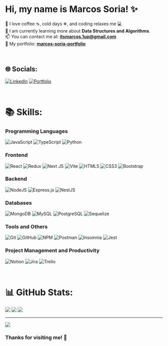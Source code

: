 # Hi, my name is Marcos Soria! ✨
💬 I love coffee ☕, cold days ❄, and coding relaxes me 💻  
🌱 I am currently learning more about **Data Structures and Algorithms**.  
📫 You can contact me at: **itsmarcos.1up@gmail.com**  
💼 My portfolio: [**marcos-soria-portfolio**](https://marcos-soria-portfolio.vercel.app/)

<br/>

## 🌐 Socials:
[![LinkedIn](https://img.shields.io/badge/LinkedIn-%230077B5.svg?style=for-the-badge&logo=linkedin&logoColor=white)](https://linkedin.com/in/marcos-yamil-soria) 
[![Portfolio](https://img.shields.io/badge/Portfolio-%23000000.svg?style=for-the-badge&logo=google-chrome&logoColor=white)](https://marcos-soria-portfolio.vercel.app/)

<br/>

# 📚 Skills:
### Programming Languages
![JavaScript](https://img.shields.io/badge/javascript-%23323330.svg?style=for-the-badge&logo=javascript&logoColor=%23F7DF1E)
![TypeScript](https://img.shields.io/badge/typescript-%23007ACC.svg?style=for-the-badge&logo=typescript&logoColor=white)
![Python](https://img.shields.io/badge/python-%2314354C.svg?style=for-the-badge&logo=python&logoColor=white)

### Frontend
![React](https://img.shields.io/badge/react-%2320232a.svg?style=for-the-badge&logo=react&logoColor=%2361DAFB)
![Redux](https://img.shields.io/badge/redux-%23593D88.svg?style=for-the-badge&logo=redux&logoColor=white)
![Next JS](https://img.shields.io/badge/next.js-%23000000.svg?style=for-the-badge&logo=nextdotjs&logoColor=white)
![Vite](https://img.shields.io/badge/vite-%23646CFF.svg?style=for-the-badge&logo=vite&logoColor=white)
![HTML5](https://img.shields.io/badge/html5-%23E34F26.svg?style=for-the-badge&logo=html5&logoColor=white)
![CSS3](https://img.shields.io/badge/css3-%231572B6.svg?style=for-the-badge&logo=css3&logoColor=white)
![Bootstrap](https://img.shields.io/badge/bootstrap-%238511FA.svg?style=for-the-badge&logo=bootstrap&logoColor=white)

### Backend
![NodeJS](https://img.shields.io/badge/node.js-6DA55F?style=for-the-badge&logo=node.js&logoColor=white)
![Express.js](https://img.shields.io/badge/express.js-%23404d59.svg?style=for-the-badge&logo=express&logoColor=%2361DAFB)
![NestJS](https://img.shields.io/badge/nestjs-%23E0234E.svg?style=for-the-badge&logo=nestjs&logoColor=white)

### Databases
![MongoDB](https://img.shields.io/badge/mongodb-%234ea94b.svg?style=for-the-badge&logo=mongodb&logoColor=white)
![MySQL](https://img.shields.io/badge/mysql-4479A1.svg?style=for-the-badge&logo=mysql&logoColor=white)
![PostgreSQL](https://img.shields.io/badge/postgresql-%23336791.svg?style=for-the-badge&logo=postgresql&logoColor=white)
![Sequelize](https://img.shields.io/badge/sequelize-%2352B0E7?style=for-the-badge&logo=sequelize&logoColor=white)

### Tools and Others
![Git](https://img.shields.io/badge/git-%23F05033.svg?style=for-the-badge&logo=git&logoColor=white)
![GitHub](https://img.shields.io/badge/github-%23121011.svg?style=for-the-badge&logo=github&logoColor=white)
![NPM](https://img.shields.io/badge/npm-%23CB3837.svg?style=for-the-badge&logo=npm&logoColor=white)
![Postman](https://img.shields.io/badge/postman-%23FF6C37.svg?style=for-the-badge&logo=postman&logoColor=white)
![Insomnia](https://img.shields.io/badge/insomnia-%4000A4E6.svg?style=for-the-badge&logo=insomnia&logoColor=white)
![Jest](https://img.shields.io/badge/jest-%23C21325.svg?style=for-the-badge&logo=jest&logoColor=white)

### Project Management and Productivity
![Notion](https://img.shields.io/badge/notion-%23000000.svg?style=for-the-badge&logo=notion&logoColor=white)
![Jira](https://img.shields.io/badge/jira-%230A0FFF.svg?style=for-the-badge&logo=jira&logoColor=white)
![Trello](https://img.shields.io/badge/trello-%23026AA7.svg?style=for-the-badge&logo=trello&logoColor=white)

<br/>

# 📊 GitHub Stats:
![](https://github-readme-stats.vercel.app/api?username=Marcos1up&theme=default&hide_border=false&include_all_commits=true&count_private=true)
![](https://github-readme-streak-stats.herokuapp.com/?user=Marcos1up&theme=default&hide_border=false)
![](https://github-readme-stats.vercel.app/api/top-langs/?username=Marcos1up&theme=default&hide_border=false&include_all_commits=true&count_private=true&layout=compact)

---

[![](https://visitcount.itsvg.in/api?id=Marcos1up&icon=0&color=3)](https://visitcount.itsvg.in)

<h3 align="left">Thanks for visiting me! 👋</h3>
